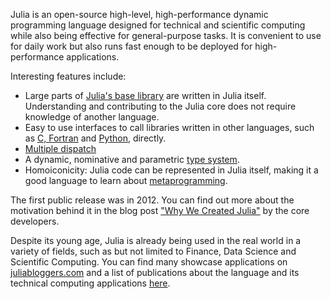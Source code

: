 Julia is an open-source high-level, high-performance dynamic programming language designed for technical and scientific computing while also being effective for general-purpose tasks. It is convenient to use for daily work but also runs fast enough to be deployed for high-performance applications.

Interesting features include:
- Large parts of [Julia's base library](https://github.com/julialang/julia) are written in Julia itself. Understanding and contributing to the Julia core does not require knowledge of another language.
- Easy to use interfaces to call libraries written in other languages, such as [C, Fortran](http://docs.julialang.org/en/stable/manual/calling-c-and-fortran-code/) and [Python](https://github.com/JuliaPy/PyCall.jl), directly.
- [Multiple dispatch](http://docs.julialang.org/en/stable/manual/methods/#man-methods)
- A dynamic, nominative and parametric [type system](http://docs.julialang.org/en/stable/manual/types/).
- Homoiconicity: Julia code can be represented in Julia itself, making it a good language to learn about [metaprogramming](http://docs.julialang.org/en/stable/manual/metaprogramming/).

The first public release was in 2012. You can find out more about the motivation behind it in the blog post ["Why We Created Julia"](http://julialang.org/blog/2012/02/why-we-created-julia) by the core developers.

Despite its young age, Julia is already being used in the real world in a variety of fields, such as but not limited to Finance, Data Science and Scientific Computing. You can find many showcase applications on [juliabloggers.com](http://www.juliabloggers.com/) and a list of publications about the language and its technical computing applications [here](http://julialang.org/publications/).
